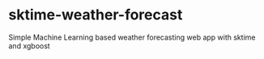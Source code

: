# sktime-weather-forecast

Simple Machine Learning based weather forecasting web app with
sktime and xgboost
